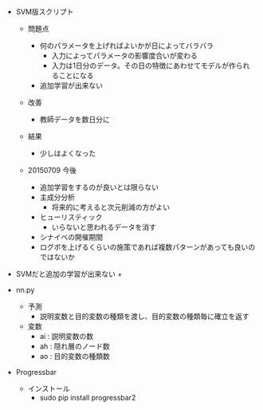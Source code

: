 + SVM版スクリプト
    + 問題点
        + 何のパラメータを上げればよいかが日によってバラバラ
            + 入力によってパラメータの影響度合いが変わる
            + 入力は1日分のデータ。その日の特徴にあわせてモデルが作られることになる
        + 追加学習が出来ない

    + 改善
        + 教師データを数日分に
    + 結果
        + 少しはよくなった

    + 20150709 今後
        + 追加学習をするのが良いとは限らない
        + 主成分分析
            + 将来的に考えると次元削減の方がよい
        + ヒューリスティック
            + いらないと思われるデータを消す
        + シナイベの開催期間
        + ログボを上げるくらいの施策であれば複数パターンがあっても良いのではないか

+ SVMだと追加の学習が出来ない
    +

+ nn.py
    + 予測
        + 説明変数と目的変数の種類を渡し、目的変数の種類毎に確立を返す
    + 変数
        + ai : 説明変数の数
        + ah : 隠れ層のノード数
        + ao : 目的変数の種類数

+ Progressbar
    + インストール
        + sudo pip install progressbar2